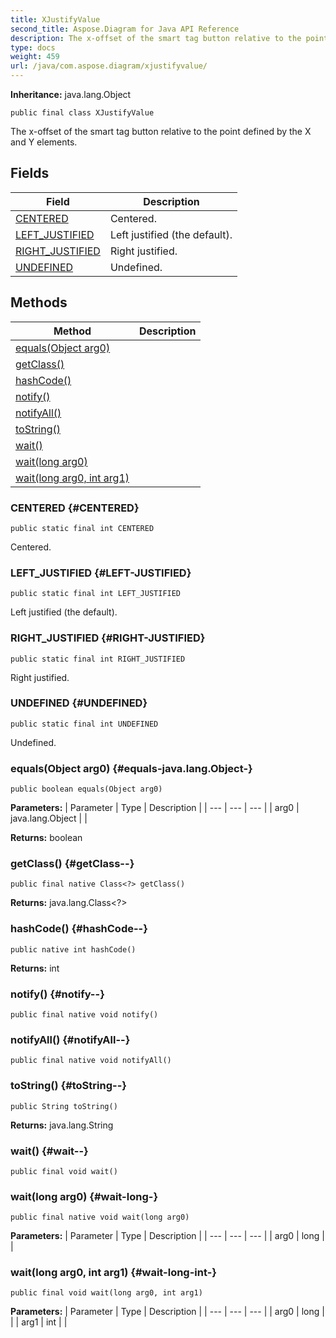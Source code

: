 ```yaml
---
title: XJustifyValue
second_title: Aspose.Diagram for Java API Reference
description: The x-offset of the smart tag button relative to the point defined by the X and Y elements.
type: docs
weight: 459
url: /java/com.aspose.diagram/xjustifyvalue/
---
```


**Inheritance:**
java.lang.Object
```
public final class XJustifyValue
```

The x-offset of the smart tag button relative to the point defined by the X and Y elements.
## Fields

| Field | Description |
| --- | --- |
| [CENTERED](#CENTERED) | Centered. |
| [LEFT_JUSTIFIED](#LEFT-JUSTIFIED) | Left justified (the default). |
| [RIGHT_JUSTIFIED](#RIGHT-JUSTIFIED) | Right justified. |
| [UNDEFINED](#UNDEFINED) | Undefined. |
## Methods

| Method | Description |
| --- | --- |
| [equals(Object arg0)](#equals-java.lang.Object-) |  |
| [getClass()](#getClass--) |  |
| [hashCode()](#hashCode--) |  |
| [notify()](#notify--) |  |
| [notifyAll()](#notifyAll--) |  |
| [toString()](#toString--) |  |
| [wait()](#wait--) |  |
| [wait(long arg0)](#wait-long-) |  |
| [wait(long arg0, int arg1)](#wait-long-int-) |  |
### CENTERED {#CENTERED}
```
public static final int CENTERED
```


Centered.

### LEFT_JUSTIFIED {#LEFT-JUSTIFIED}
```
public static final int LEFT_JUSTIFIED
```


Left justified (the default).

### RIGHT_JUSTIFIED {#RIGHT-JUSTIFIED}
```
public static final int RIGHT_JUSTIFIED
```


Right justified.

### UNDEFINED {#UNDEFINED}
```
public static final int UNDEFINED
```


Undefined.

### equals(Object arg0) {#equals-java.lang.Object-}
```
public boolean equals(Object arg0)
```




**Parameters:**
| Parameter | Type | Description |
| --- | --- | --- |
| arg0 | java.lang.Object |  |

**Returns:**
boolean
### getClass() {#getClass--}
```
public final native Class<?> getClass()
```




**Returns:**
java.lang.Class<?>
### hashCode() {#hashCode--}
```
public native int hashCode()
```




**Returns:**
int
### notify() {#notify--}
```
public final native void notify()
```




### notifyAll() {#notifyAll--}
```
public final native void notifyAll()
```




### toString() {#toString--}
```
public String toString()
```




**Returns:**
java.lang.String
### wait() {#wait--}
```
public final void wait()
```




### wait(long arg0) {#wait-long-}
```
public final native void wait(long arg0)
```




**Parameters:**
| Parameter | Type | Description |
| --- | --- | --- |
| arg0 | long |  |

### wait(long arg0, int arg1) {#wait-long-int-}
```
public final void wait(long arg0, int arg1)
```




**Parameters:**
| Parameter | Type | Description |
| --- | --- | --- |
| arg0 | long |  |
| arg1 | int |  |

